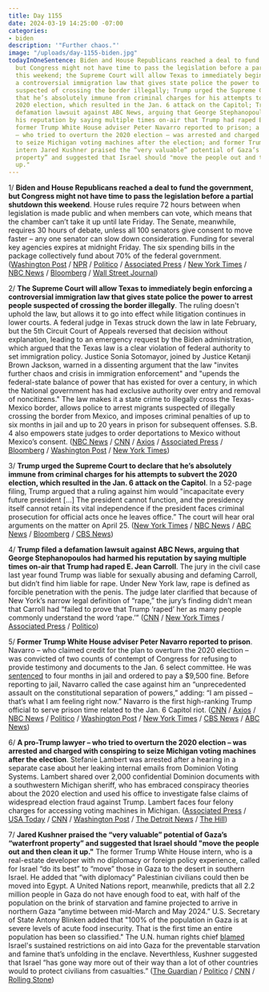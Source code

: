 ```yaml
---
title: Day 1155
date: 2024-03-19 14:25:00 -07:00
categories:
- biden
description: '"Further chaos."'
image: "/uploads/day-1155-biden.jpg"
todayInOneSentence: Biden and House Republicans reached a deal to fund the government,
  but Congress might not have time to pass the legislation before a partial shutdown
  this weekend; the Supreme Court will allow Texas to immediately begin enforcing
  a controversial immigration law that gives state police the power to arrest people
  suspected of crossing the border illegally; Trump urged the Supreme Court to declare
  that he’s absolutely immune from criminal charges for his attempts to subvert the
  2020 election, which resulted in the Jan. 6 attack on the Capitol; Trump filed a
  defamation lawsuit against ABC News, arguing that George Stephanopoulos had harmed
  his reputation by saying multiple times on-air that Trump had raped E. Jean Carroll;
  former Trump White House adviser Peter Navarro reported to prison; a pro-Trump lawyer
  – who tried to overturn the 2020 election – was arrested and charged with conspiring
  to seize Michigan voting machines after the election; and former Trump White House
  intern Jared Kushner praised the “very valuable” potential of Gaza’s “waterfront
  property” and suggested that Israel should "move the people out and then clean it
  up."
---
```


1/ **Biden and House Republicans reached a deal to fund the government, but Congress might not have time to pass the legislation before a partial shutdown this weekend**. House rules require 72 hours between when legislation is made public and when members can vote, which means that the chamber can’t take it up until late Friday. The Senate, meanwhile, requires 30 hours of debate, unless all 100 senators give consent to move faster – any one senator can slow down consideration. Funding for several key agencies expires at midnight Friday. The six spending bills in the package collectively fund about 70% of the federal government. ([Washington Post](https://www.washingtonpost.com/business/2024/03/18/government-shutdown-update-2024/) / [NPR](https://www.npr.org/2024/03/19/1239406772/shutdown-deal) / [Politico](https://www.politico.com/live-updates/2024/03/19/congress/shutdown-funding-avert-homeland-security-house-senate-00147726) / [Associated Press](https://apnews.com/article/biden-congress-budget-funding-bills-government-shutdown-fa9c4c169613bc0ca991e66829f25f77) / [New York Times](https://www.nytimes.com/2024/03/19/us/politics/congress-spending-bill-shutdown.html) / [NBC News](https://www.nbcnews.com/politics/congress/funding-deal-eludes-congress-just-days-ahead-government-shutdown-deadl-rcna143566) / [Bloomberg](https://www.bloomberg.com/news/articles/2024-03-19/us-lawmakers-reach-deal-to-keep-government-open-through-sept-30?srnd=politics-vp&sref=MIBMEEoj) / [Wall Street Journal](https://www.wsj.com/politics/policy/congress-funding-bills-budget-government-shutdown-ad7a4dd2?mod=hp_listb_pos2))

2/ **The Supreme Court will allow Texas to immediately begin enforcing a controversial immigration law that gives state police the power to arrest people suspected of crossing the border illegally**. The ruling doesn't uphold the law, but allows it to go into effect while litigation continues in lower courts. A federal judge in Texas struck down the law in late February, but the 5th Circuit Court of Appeals reversed that decision without explanation, leading to an emergency request by the Biden administration, which argued that the Texas law is a clear violation of federal authority to set immigration policy. Justice Sonia Sotomayor, joined by Justice Ketanji Brown Jackson, warned in a dissenting argument that the law "invites further chaos and crisis in immigration enforcement" and "upends the federal-state balance of power that has existed for over a century, in which the National government has had exclusive authority over entry and removal of noncitizens." The law makes it a state crime to illegally cross the Texas-Mexico border, allows police to arrest migrants suspected of illegally crossing the border from Mexico, and imposes criminal penalties of up to six months in jail and up to 20 years in prison for subsequent offenses. S.B. 4 also empowers state judges to order deportations to Mexico without Mexico’s consent. ([NBC News](https://www.nbcnews.com/politics/supreme-court/supreme-court-allows-texas-enforce-immigration-law-rcna142971) / [CNN](https://www.cnn.com/2024/03/19/politics/supreme-court-allows-texas-to-begin-enforcing-controversial-immigration-law/index.html) / [Axios](https://www.axios.com/2024/03/19/supreme-court-texas-law-state-immigrant-arrests?stream=top) / [Associated Press](https://apnews.com/article/supreme-court-migrant-arrests-texas-13ffaed316d16f42e928f6958f0658f2) / [Bloomberg](https://www.bloomberg.com/news/articles/2024-03-19/supreme-court-allows-texas-migrant-deportation-law-in-biden-loss?srnd=homepage-americas&sref=MIBMEEoj) / [Washington Post](https://www.washingtonpost.com/politics/2024/03/19/supreme-court-texas-immigration-law/) / [New York Times](https://www.nytimes.com/2024/03/19/us/supreme-court-texas-immigration.html))

3/ **Trump urged the Supreme Court to declare that he’s absolutely immune from criminal charges for his attempts to subvert the 2020 election, which resulted in the Jan. 6 attack on the Capitol**. In a 52-page filing, Trump argued that a ruling against him would "incapacitate every future president [...] The president cannot function, and the presidency itself cannot retain its vital independence if the president faces criminal prosecution for official acts once he leaves office.” The court will hear oral arguments on the matter on April 25. ([New York Times](https://www.nytimes.com/2024/03/19/us/trump-supreme-court-immunity.html) / [NBC News](https://www.nbcnews.com/politics/supreme-court/trump-immunity-supreme-court-rcna143933) / [ABC News](https://abcnews.go.com/Politics/trump-makes-argument-supreme-court-deserves-presidential-immunity/story?id=108287463) / [Bloomberg](https://www.bloomberg.com/news/articles/2024-03-19/trump-asks-supreme-court-to-immunize-him-from-jan-6-charges?sref=MIBMEEoj) / [CBS News](https://www.cbsnews.com/news/trump-supreme-court-immunity-criminal-prosecution-2020-election-case/))

4/ **Trump filed a defamation lawsuit against ABC News, arguing that George Stephanopoulos had harmed his reputation by saying multiple times on-air that Trump had raped E. Jean Carroll**. The jury in the civil case last year found Trump was liable for sexually abusing and defaming Carroll, but didn’t find him liable for rape. Under New York law, rape is defined as forcible penetration with the penis. The judge later clarified that because of New York’s narrow legal definition of “rape,” the jury’s finding didn’t mean that Carroll had “failed to prove that Trump ‘raped’ her as many people commonly understand the word ‘rape.’” ([CNN](https://www.cnn.com/2024/03/19/media/trump-sues-abc-news-george-stephanopoulos/) / [New York Times](https://www.nytimes.com/2024/03/18/us/politics/trump-lawsuit-abc-stephanopoulos.html) / [Associated Press](https://apnews.com/article/trump-fraud-bond-appeal-million-75ef3efb5b70d6ea43bea85b65ff7810) / [Politico](https://www.politico.com/news/2024/03/19/trump-bond-abc-news-stephanopoulos-00147740))

5/ **Former Trump White House adviser Peter Navarro reported to prison**. Navarro – who claimed credit for the plan to overturn the 2020 election – was convicted of two counts of contempt of Congress for refusing to provide testimony and documents to the Jan. 6 select committee. He was [sentenced](https://whatthefuckjusthappenedtoday.com/2024/01/25/day-1101/#4-peter-navarro-%E2%80%93-who-claimed-credit) to four months in jail and ordered to pay a $9,500 fine. Before reporting to jail, Navarro called the case against him an “unprecedented assault on the constitutional separation of powers,” adding: “I am pissed – that’s what I am feeling right now.” Navarro is the first high-ranking Trump official to serve prison time related to the Jan. 6 Capitol riot. ([CNN](https://www.cnn.com/2024/03/19/politics/peter-navarro-jail-contempt-of-congress/) / [Axios](https://www.axios.com/2024/03/19/peter-navarro-begins-prison-sentence) / [NBC News](https://www.nbcnews.com/politics/justice-department/ex-trump-adviser-peter-navarro-reports-prison-contempt-congress-convic-rcna144043) / [Politico](https://www.politico.com/news/2024/03/19/peter-navarro-prison-miami-00147790) / [Washington Post](https://www.washingtonpost.com/dc-md-va/2024/03/19/navarro-reports-prison-jan6-contempt/) / [New York Times](https://www.nytimes.com/2024/03/19/us/politics/peter-navarro-jail-contempt-congress.html) / [CBS News](https://www.cbsnews.com/news/peter-navarro-prison-supreme-court-john-roberts/) / [ABC News](https://abcnews.go.com/Politics/former-trump-adviser-peter-navarro-reports-prison-after/story?id=108272357))

6/ **A pro-Trump lawyer – who tried to overturn the 2020 election – was arrested and charged with conspiring to seize Michigan voting machines after the election**. Stefanie Lambert was arrested after a hearing in a separate case about her leaking internal emails from Dominion Voting Systems. Lambert shared over 2,000 confidential Dominion documents with a southwestern Michigan sheriff, who has embraced conspiracy theories about the 2020 election and used his office to investigate false claims of widespread election fraud against Trump. Lambert faces four felony charges for accessing voting machines in Michigan. ([Associated Press](https://apnews.com/article/voting-machines-dominion-defamation-68d3f3a4e840ccb7a81d72837c4f6b3e) / [USA Today](https://www.usatoday.com/story/news/politics/elections/2024/03/19/michigan-attorney-stephanie-lambert-arrested/73029030007/) / [CNN](https://www.cnn.com/2024/03/18/politics/trump-allies-election-defamation-case-leak-dominion-emails) / [Washington Post](https://www.washingtonpost.com/national-security/2024/03/18/attorney-michigan-voting-machine-lawyer-arrested-dominion/) / [The Detroit News](https://www.detroitnews.com/story/news/politics/2024/03/18/pro-trump-lawyer-stefanie-lambert-arrested-on-bench-warrant-in-washington-dominion-voting-elections/73023957007/) / [The Hill](https://thehill.com/regulation/court-battles/4541456-pro-trump-attorney-arrested-after-hearing-on-leaked-dominion-documents/))

7/ **Jared Kushner praised the “very valuable” potential of Gaza’s “waterfront property” and suggested that Israel should "move the people out and then clean it up."** The former Trump White House intern, who is a real-estate developer with no diplomacy or foreign policy experience, called for Israel “do its best” to “move” those in Gaza to the desert in southern Israel. He added that “with diplomacy” Palestinian civilians could then be moved into Egypt. A United Nations report, meanwhile, predicts that all 2.2 million people in Gaza do not have enough food to eat, with half of the population on the brink of starvation and famine projected to arrive in northern Gaza “anytime between mid-March and May 2024.” U.S. Secretary of State Antony Blinken added that "100% of the population in Gaza is at severe levels of acute food insecurity. That is the first time an entire population has been so classified." The U.N. human rights chief [blamed](https://www.nytimes.com/2024/03/19/world/middleeast/the-un-human-rights-chief-says-israel-may-be-using-starvation-as-a-war-weapon.html) Israel's sustained restrictions on aid into Gaza for the preventable starvation and famine that’s unfolding in the enclave. Neverthless, Kushner suggested that Israel “has gone way more out of their way than a lot of other countries would to protect civilians from casualties.” ([The Guardian](https://www.theguardian.com/us-news/2024/mar/19/jared-kushner-gaza-waterfront-property-israel-negev) / [Politico](https://www.politico.com/news/2024/03/19/jared-kushner-calls-gaza-property-valuable-00147817) / [CNN](https://www.cnn.com/middleeast/live-news/israel-hamas-war-gaza-news-03-19-24/h_bc824af4ebc4cf6468222d3aa73ed466) / [Rolling Stone](https://www.rollingstone.com/politics/politics-news/jared-kushner-gaza-waterfront-property-valuable-1234990546/))


